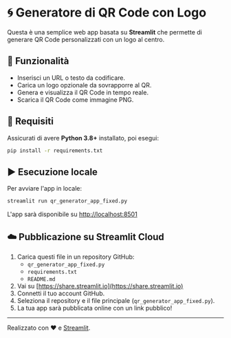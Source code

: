 # 🌀 Generatore di QR Code con Logo

Questa è una semplice web app basata su **Streamlit** che permette di generare QR Code personalizzati con un logo al centro.

## 🚀 Funzionalità
- Inserisci un URL o testo da codificare.
- Carica un logo opzionale da sovrapporre al QR.
- Genera e visualizza il QR Code in tempo reale.
- Scarica il QR Code come immagine PNG.

## 🧱 Requisiti
Assicurati di avere **Python 3.8+** installato, poi esegui:

```bash
pip install -r requirements.txt
```

## ▶️ Esecuzione locale
Per avviare l'app in locale:
```bash
streamlit run qr_generator_app_fixed.py
```

L'app sarà disponibile su [http://localhost:8501](http://localhost:8501)

## ☁️ Pubblicazione su Streamlit Cloud
1. Carica questi file in un repository GitHub:
   - `qr_generator_app_fixed.py`
   - `requirements.txt`
   - `README.md`
2. Vai su [https://share.streamlit.io](https://share.streamlit.io)
3. Connetti il tuo account GitHub.
4. Seleziona il repository e il file principale (`qr_generator_app_fixed.py`).
5. La tua app sarà pubblicata online con un link pubblico!

---

Realizzato con ❤️ e [Streamlit](https://streamlit.io).
